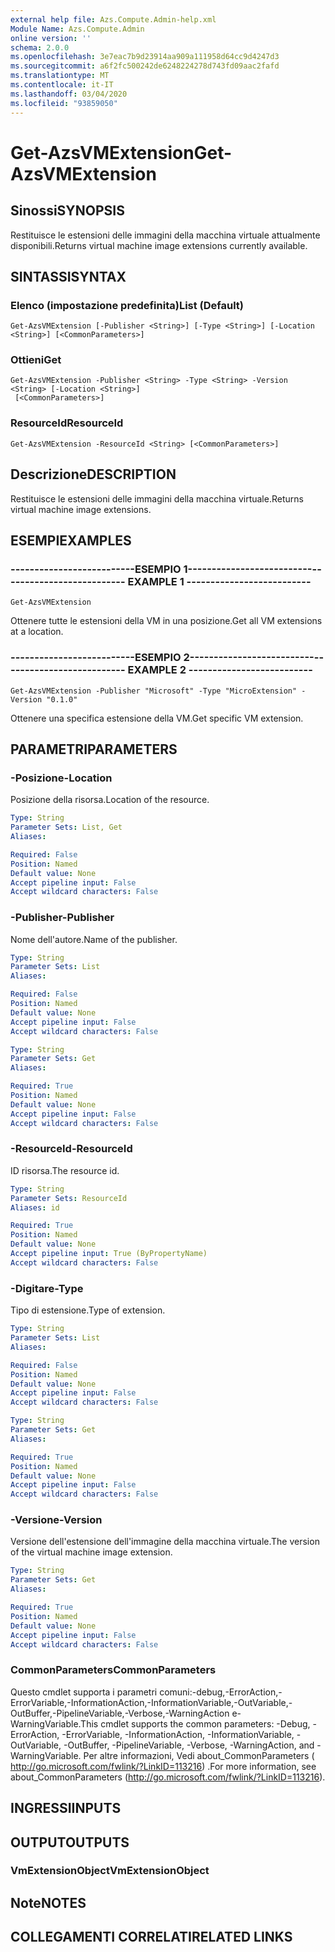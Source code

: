 ```yaml
---
external help file: Azs.Compute.Admin-help.xml
Module Name: Azs.Compute.Admin
online version: ''
schema: 2.0.0
ms.openlocfilehash: 3e7eac7b9d23914aa909a111958d64cc9d4247d3
ms.sourcegitcommit: a6f2fc500242de6248224278d743fd09aac2fafd
ms.translationtype: MT
ms.contentlocale: it-IT
ms.lasthandoff: 03/04/2020
ms.locfileid: "93859050"
---
```

# <span data-ttu-id="afac0-101">Get-AzsVMExtension</span><span class="sxs-lookup"><span data-stu-id="afac0-101">Get-AzsVMExtension</span></span>

## <span data-ttu-id="afac0-102">Sinossi</span><span class="sxs-lookup"><span data-stu-id="afac0-102">SYNOPSIS</span></span>
<span data-ttu-id="afac0-103">Restituisce le estensioni delle immagini della macchina virtuale attualmente disponibili.</span><span class="sxs-lookup"><span data-stu-id="afac0-103">Returns virtual machine image extensions currently available.</span></span>

## <span data-ttu-id="afac0-104">SINTASSI</span><span class="sxs-lookup"><span data-stu-id="afac0-104">SYNTAX</span></span>

### <span data-ttu-id="afac0-105">Elenco (impostazione predefinita)</span><span class="sxs-lookup"><span data-stu-id="afac0-105">List (Default)</span></span>
```
Get-AzsVMExtension [-Publisher <String>] [-Type <String>] [-Location <String>] [<CommonParameters>]
```

### <span data-ttu-id="afac0-106">Ottieni</span><span class="sxs-lookup"><span data-stu-id="afac0-106">Get</span></span>
```
Get-AzsVMExtension -Publisher <String> -Type <String> -Version <String> [-Location <String>]
 [<CommonParameters>]
```

### <span data-ttu-id="afac0-107">ResourceId</span><span class="sxs-lookup"><span data-stu-id="afac0-107">ResourceId</span></span>
```
Get-AzsVMExtension -ResourceId <String> [<CommonParameters>]
```

## <span data-ttu-id="afac0-108">Descrizione</span><span class="sxs-lookup"><span data-stu-id="afac0-108">DESCRIPTION</span></span>
<span data-ttu-id="afac0-109">Restituisce le estensioni delle immagini della macchina virtuale.</span><span class="sxs-lookup"><span data-stu-id="afac0-109">Returns virtual machine image extensions.</span></span>

## <span data-ttu-id="afac0-110">ESEMPI</span><span class="sxs-lookup"><span data-stu-id="afac0-110">EXAMPLES</span></span>

### <span data-ttu-id="afac0-111">--------------------------ESEMPIO 1--------------------------</span><span class="sxs-lookup"><span data-stu-id="afac0-111">-------------------------- EXAMPLE 1 --------------------------</span></span>
```
Get-AzsVMExtension
```

<span data-ttu-id="afac0-112">Ottenere tutte le estensioni della VM in una posizione.</span><span class="sxs-lookup"><span data-stu-id="afac0-112">Get all VM extensions at a location.</span></span>

### <span data-ttu-id="afac0-113">--------------------------ESEMPIO 2--------------------------</span><span class="sxs-lookup"><span data-stu-id="afac0-113">-------------------------- EXAMPLE 2 --------------------------</span></span>
```
Get-AzsVMExtension -Publisher "Microsoft" -Type "MicroExtension" -Version "0.1.0"
```

<span data-ttu-id="afac0-114">Ottenere una specifica estensione della VM.</span><span class="sxs-lookup"><span data-stu-id="afac0-114">Get specific VM extension.</span></span>

## <span data-ttu-id="afac0-115">PARAMETRI</span><span class="sxs-lookup"><span data-stu-id="afac0-115">PARAMETERS</span></span>

### <span data-ttu-id="afac0-116">-Posizione</span><span class="sxs-lookup"><span data-stu-id="afac0-116">-Location</span></span>
<span data-ttu-id="afac0-117">Posizione della risorsa.</span><span class="sxs-lookup"><span data-stu-id="afac0-117">Location of the resource.</span></span>

```yaml
Type: String
Parameter Sets: List, Get
Aliases: 

Required: False
Position: Named
Default value: None
Accept pipeline input: False
Accept wildcard characters: False
```

### <span data-ttu-id="afac0-118">-Publisher</span><span class="sxs-lookup"><span data-stu-id="afac0-118">-Publisher</span></span>
<span data-ttu-id="afac0-119">Nome dell'autore.</span><span class="sxs-lookup"><span data-stu-id="afac0-119">Name of the publisher.</span></span>

```yaml
Type: String
Parameter Sets: List
Aliases: 

Required: False
Position: Named
Default value: None
Accept pipeline input: False
Accept wildcard characters: False
```

```yaml
Type: String
Parameter Sets: Get
Aliases: 

Required: True
Position: Named
Default value: None
Accept pipeline input: False
Accept wildcard characters: False
```

### <span data-ttu-id="afac0-120">-ResourceId</span><span class="sxs-lookup"><span data-stu-id="afac0-120">-ResourceId</span></span>
<span data-ttu-id="afac0-121">ID risorsa.</span><span class="sxs-lookup"><span data-stu-id="afac0-121">The resource id.</span></span>

```yaml
Type: String
Parameter Sets: ResourceId
Aliases: id

Required: True
Position: Named
Default value: None
Accept pipeline input: True (ByPropertyName)
Accept wildcard characters: False
```

### <span data-ttu-id="afac0-122">-Digitare</span><span class="sxs-lookup"><span data-stu-id="afac0-122">-Type</span></span>
<span data-ttu-id="afac0-123">Tipo di estensione.</span><span class="sxs-lookup"><span data-stu-id="afac0-123">Type of extension.</span></span>

```yaml
Type: String
Parameter Sets: List
Aliases: 

Required: False
Position: Named
Default value: None
Accept pipeline input: False
Accept wildcard characters: False
```

```yaml
Type: String
Parameter Sets: Get
Aliases: 

Required: True
Position: Named
Default value: None
Accept pipeline input: False
Accept wildcard characters: False
```

### <span data-ttu-id="afac0-124">-Versione</span><span class="sxs-lookup"><span data-stu-id="afac0-124">-Version</span></span>
<span data-ttu-id="afac0-125">Versione dell'estensione dell'immagine della macchina virtuale.</span><span class="sxs-lookup"><span data-stu-id="afac0-125">The version of the virtual machine image extension.</span></span>

```yaml
Type: String
Parameter Sets: Get
Aliases: 

Required: True
Position: Named
Default value: None
Accept pipeline input: False
Accept wildcard characters: False
```

### <span data-ttu-id="afac0-126">CommonParameters</span><span class="sxs-lookup"><span data-stu-id="afac0-126">CommonParameters</span></span>
<span data-ttu-id="afac0-127">Questo cmdlet supporta i parametri comuni:-debug,-ErrorAction,-ErrorVariable,-InformationAction,-InformationVariable,-OutVariable,-OutBuffer,-PipelineVariable,-Verbose,-WarningAction e-WarningVariable.</span><span class="sxs-lookup"><span data-stu-id="afac0-127">This cmdlet supports the common parameters: -Debug, -ErrorAction, -ErrorVariable, -InformationAction, -InformationVariable, -OutVariable, -OutBuffer, -PipelineVariable, -Verbose, -WarningAction, and -WarningVariable.</span></span> <span data-ttu-id="afac0-128">Per altre informazioni, Vedi about_CommonParameters ( http://go.microsoft.com/fwlink/?LinkID=113216) .</span><span class="sxs-lookup"><span data-stu-id="afac0-128">For more information, see about_CommonParameters (http://go.microsoft.com/fwlink/?LinkID=113216).</span></span>

## <span data-ttu-id="afac0-129">INGRESSI</span><span class="sxs-lookup"><span data-stu-id="afac0-129">INPUTS</span></span>

## <span data-ttu-id="afac0-130">OUTPUT</span><span class="sxs-lookup"><span data-stu-id="afac0-130">OUTPUTS</span></span>

### <span data-ttu-id="afac0-131">VmExtensionObject</span><span class="sxs-lookup"><span data-stu-id="afac0-131">VmExtensionObject</span></span>

## <span data-ttu-id="afac0-132">Note</span><span class="sxs-lookup"><span data-stu-id="afac0-132">NOTES</span></span>

## <span data-ttu-id="afac0-133">COLLEGAMENTI CORRELATI</span><span class="sxs-lookup"><span data-stu-id="afac0-133">RELATED LINKS</span></span>

